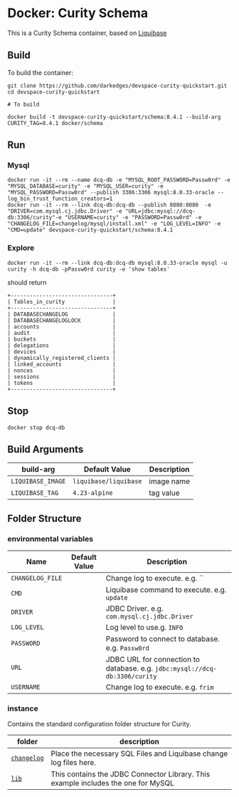 # Docker: Curity Schema

This is a Curity Schema container, based on [Liquibase](https://www.liquibase.org/)

## Build

To build the container:

```console
git clone https://github.com/darkedges/devspace-curity-quickstart.git
cd devspace-curity-quickstart

# To build

docker build -t devspace-curity-quickstart/schema:8.4.1 --build-arg CURITY_TAG=8.4.1 docker/schema
```

## Run

### Mysql

```console
docker run -it --rm --name dcq-db -e "MYSQL_ROOT_PASSWORD=Passw0rd" -e "MYSQL_DATABASE=curity" -e "MYSQL_USER=curity" -e "MYSQL_PASSWORD=Passw0rd" --publish 3306:3306 mysql:8.0.33-oracle --log_bin_trust_function_creators=1
docker run -it --rm --link dcq-db:dcq-db --publish 8080:8080  -e "DRIVER=com.mysql.cj.jdbc.Driver" -e "URL=jdbc:mysql://dcq-db:3306/curity"-e "USERNAME=curity" -e "PASSWORD=Passw0rd" -e "CHANGELOG_FILE=changelog/mysql/install.xml" -e "LOG_LEVEL=INFO" -e "CMD=update" devspace-curity-quickstart/schema:8.4.1
```

### Explore

```console
docker run -it --rm --link dcq-db:dcq-db mysql:8.0.33-oracle mysql -u curity -h dcq-db -pPassw0rd curity -e 'show tables'
```

should return

```console
+--------------------------------+
| Tables_in_curity               |
+--------------------------------+
| DATABASECHANGELOG              |
| DATABASECHANGELOGLOCK          |
| accounts                       |
| audit                          |
| buckets                        |
| delegations                    |
| devices                        |
| dynamically_registered_clients |
| linked_accounts                |
| nonces                         |
| sessions                       |
| tokens                         |
+--------------------------------+
```

## Stop

```console
docker stop dcq-db
```

## Build Arguments

| build-arg         | Default Value         | Description |
| ----------------- | --------------------- | ----------- |
| `LIQUIBASE_IMAGE` | `liquibase/liquibase` | image name  |
| `LIQUIBASE_TAG`   | `4.23-alpine`         | tag value   |

## Folder Structure

### environmental variables

| Name             | Default Value | Description                                                                 |
| ---------------- | ------------- | --------------------------------------------------------------------------- |
| `CHANGELOG_FILE` |               | Change log to execute. e.g. ``                                              |
| `CMD`            |               | Liquibase command to execute. e.g. `update`                                 |
| `DRIVER`         |               | JDBC Driver. e.g. `com.mysql.cj.jdbc.Driver`                                |
| `LOG_LEVEL`      |               | Log level to use.g. `INFO`                                                  |
| `PASSWORD`       |               | Password to connect to database. e.g. `Passw0rd`                            |
| `URL`            |               | JDBC URL for connection to database. e.g. `jdbc:mysql://dcq-db:3306/curity` |
| `USERNAME`       |               | Change log to execute. e.g. `frim`                                          |

### instance

Contains the standard configuration folder structure for Curity.

| folder                   | description                                                                       |
| ------------------------ | --------------------------------------------------------------------------------- |
| [`changelog`](changelog) | Place the necessary SQL Files and Liquibase change log files here.                |
| [`lib`](lib)             | This contains the JDBC Connector Library. This example includes the one for MySQL |
